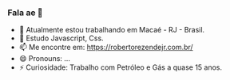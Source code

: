 ### Fala ae 👋


- 🔭 Atualmente estou trabalhando em Macaé - RJ - Brasil.
- 🌱 Estudo Javascript, Css.
- 📫 Me encontre em: https://robertorezendejr.com.br/
- 😄 Pronouns: ...
- ⚡ Curiosidade: Trabalho com Petróleo e Gás a quase 15 anos.

